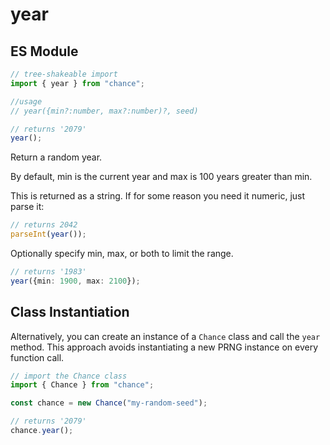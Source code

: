 # year

## ES Module

```ts
// tree-shakeable import
import { year } from "chance";

//usage
// year({min?:number, max?:number)?, seed)

// returns '2079'
year();
```

Return a random year.

By default, min is the current year and max is 100 years greater than min.

This is returned as a string. If for some reason you need it numeric, just
parse it:

```ts
// returns 2042
parseInt(year());
```

Optionally specify min, max, or both to limit the range.

```ts
// returns '1983'
year({min: 1900, max: 2100});
```

## Class Instantiation

Alternatively, you can create an instance of a `Chance` class and call the `year` method.
This approach avoids instantiating a new PRNG instance on every function call.

```ts
// import the Chance class
import { Chance } from "chance";

const chance = new Chance("my-random-seed");

// returns '2079'
chance.year();
```
